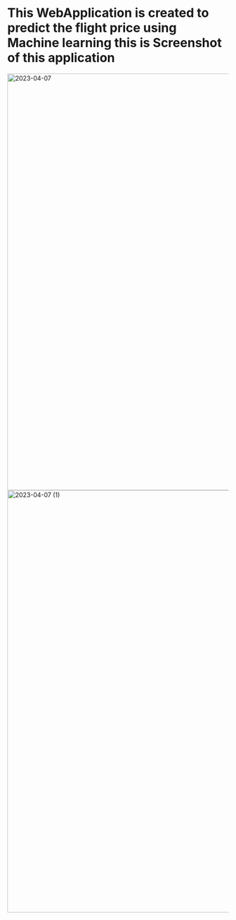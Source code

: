 # This WebApplication is created to predict the flight price  using Machine learning  this is Screenshot of this application

<img width="947" alt="2023-04-07" src="https://user-images.githubusercontent.com/86285670/230634921-5fbe300c-2e4e-4e6c-8d83-90459e6147e8.png">

<img width="960" alt="2023-04-07 (1)" src="https://user-images.githubusercontent.com/86285670/230634956-399d5483-6e50-4cf7-b0cf-12fb25c1af5e.png">
